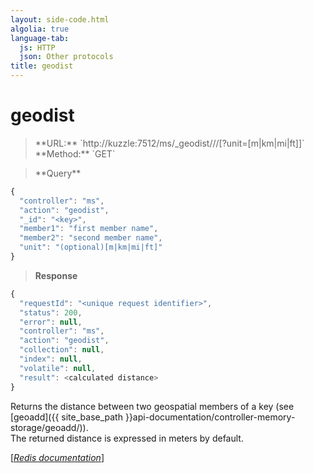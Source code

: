 ```yaml
---
layout: side-code.html
algolia: true
language-tab:
  js: HTTP
  json: Other protocols
title: geodist
---
```


# geodist


<blockquote class="js">
<p>
**URL:** `http://kuzzle:7512/ms/_geodist/<key>/<member1>/<member2>[?unit=[m|km|mi|ft]]`  
**Method:** `GET`
</p>
</blockquote>

<blockquote class="json">
<p>
**Query**
</p>
</blockquote>


```javascript
{
  "controller": "ms",
  "action": "geodist",
  "_id": "<key>",
  "member1": "first member name",
  "member2": "second member name",
  "unit": "(optional)[m|km|mi|ft]"
}
```

>**Response**

```javascript
{
  "requestId": "<unique request identifier>",
  "status": 200,
  "error": null,
  "controller": "ms",
  "action": "geodist",
  "collection": null,
  "index": null,
  "volatile": null,
  "result": <calculated distance>
}
```

Returns the distance between two geospatial members of a key (see [geoadd]({{ site_base_path }}api-documentation/controller-memory-storage/geoadd/)).  
The returned distance is expressed in meters by default.

[[_Redis documentation_]](https://redis.io/commands/geodist)
